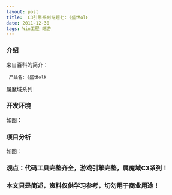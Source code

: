 ```yaml
---
layout: post
title:  C3引擎系列专题七:《盛世ol》
date: 2011-12-30
tags: Win工程 端游
---
```



### 介绍


来自百科的简介：

	 产品名:《盛世ol》


属魔域系列


### 开发环境

如图：

### 项目分析

如图：



### 观点：代码工具完整齐全，游戏引擎完整，属魔域C3系列！


### 本文只是简述，资料仅供学习参考，切勿用于商业用途！